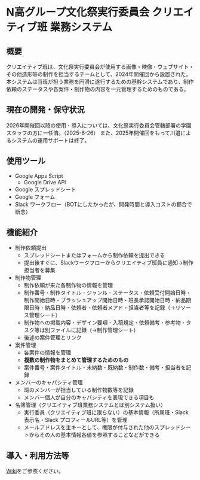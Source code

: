 # N高グループ文化祭実行委員会 クリエイティブ班 業務システム

## 概要
クリエイティブ班は、文化祭実行委員会が使用する画像・映像・ウェブサイト・その他造形等の制作を担当するチームとして、2024年開催回から設置された。
本システムは当班が担う業務を円滑に遂行するための基幹システムであり、制作依頼のステータスや各案件・制作物の内容を一元管理するためのものである。

## 現在の開発・保守状況
2026年開催回以降の使用・導入については、文化祭実行委員会管轄部署の学園スタッフの方に一任済。（2025-6-26）
また、2025年開催回をもって川邉によるシステムの運用サポートは終了。

## 使用ツール
- Google Apps Script
  - Google Drive API
- Google スプレッドシート
- Google フォーム
- Slack ワークフロー（BOTにしたかったが、開発時間と導入コストの都合で断念）

## 機能紹介
- 制作依頼提出
  - スプレッドシートまたはフォームから制作依頼を提出できる
  - 提出後すぐに、Slackワークフローからクリエイティブ班員に通知→制作担当者を募集
- 制作物管理
  - 制作依頼が来た各制作物の情報を管理
  - 制作番号・制作タイトル・ジャンル・ステータス・依頼受付開始日時・制作開始日時・ブラッシュアップ開始日時・班長承認開始日時・納品期限日時・納品日時・依頼者・依頼者メアド・担当者等を記録（→リソース管理シート）
  - 制作物への掲載内容・デザイン要項・入稿規定・依頼備考・参考物・タスク等は別ファイルに記録（→制作管理シート）
  - 後述の案件管理とリンク
- 案件管理
  - 各案件の情報を管理
  - **複数の制作物をまとめて管理するためのもの**
  - 案件番号・案件タイトル・未納数・既納数・制作数・備考・担当者を記録
- メンバーのキャパシティ管理
  - 班のメンバーが担当している制作物数等を記録
  - メンバー個人が自分のキャパシティを表現できる項目も
- 名簿管理（クリエイティブ班業務システムとは別システム扱い）
  - 実行委員（クリエイティブ班に限らない）の基本情報（所属班・Slack 表示名・Slack プロフィールURL等）を管理
  - メールアドレスを主キーとして、権限が付与された他のスプレッドシートからその人の基本情報各値を参照することなどができる

## 導入・利用方法等
[Wiki](https://github.com/teppGreen/n-highschool_magfes_creative/wiki)をご参照ください。
